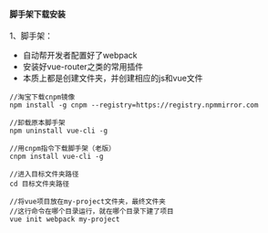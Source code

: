 #### 脚手架下载安装

1、脚手架：

* 自动帮开发者配置好了webpack
* 安装好vue-router之类的常用插件
* 本质上都是创建文件夹，并创建相应的js和vue文件

```
//淘宝下载cnpm镜像
npm install -g cnpm --registry=https://registry.npmmirror.com

//卸载原本脚手架
npm uninstall vue-cli -g

//用cnpm指令下载脚手架（老版）
cnpm install vue-cli -g

//进入目标文件夹路径
cd 目标文件夹路径

//将vue项目放在my-project文件夹，最终文件夹
//这行命令在哪个目录运行，就在哪个目录下建了项目
vue init webpack my-project
```

